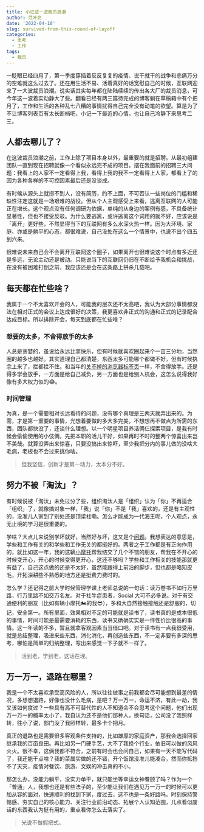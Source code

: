 ```yaml
---
title: 小记这一波裁员浪潮
author: 范叶亮
date: '2022-04-10'
slug: survived-from-this-round-of-layoff
categories:
  - 思考
  - 工作
tags:
  - 裁员
---
```


一眨眼已经四月了，第一季度穿插着反反复复的疫情、说干就干的战争和悲痛万分的空难就这么过去了。还在用生活不易、活着真好的话宽慰自己的时候，互联网迎来了一大波裁员浪潮。说实话其实每年都在陆陆续续的传出各大厂的裁员消息，可今年这一波着实动静大了些。翻看已经有两三篇待完成的博客躺在草稿箱中有个把月了，工作和生活的各种乱七八糟的事情扰得自己完全没有动笔的欲望。算是为了不让博客列表页有太长断档吧，小记一下最近的心情，也让自己冷静下来思考二三。

## 人都去哪儿了？

在这波裁员浪潮之前，工作上除了项目本身以外，最重要的就是招聘。从最初组建团队一直到现在招聘就像一个看似永远完不成的项目。摆在我面前的招聘三大问题：我看上的人家不一定看得上我，看得上我的我不一定看得上人家，都看上了的因为各种各样的不可控因素最后还是没谈成。

有时候从源头上就捞不到人，没有简历，约不上面，不可否认一些岗位的门槛和稀缺性注定这就是一场艰难的战役。但从个人主观感受上来看，逃离互联网的人可能正在增长。这个观点没有任何调研为依据，单纯的从身边的案例有感，不具备统计显著性，但也不接受反驳。为什么要逃离，或许逃离这个词用的就不好，应该说是「离开」更好些，不然显得当下的互联网有多么水深火热一样。因为大环境、家庭、亦或是躺平的心态，都很难说，自己没处在这么一个情景中，也说不出个四五到六来。

很难说未来自己会不会离开互联网这个圈子，如果离开也很难说这个时点有多近还是多远，无论主动还是被动。只能说当下的互联网仍旧在不断给予我机会和挑战，在没有被困难打倒之前，我应该还是会在这条路上拼杀几载吧。

## 每天都在忙些啥？

我属于一个不太喜欢开会的人，可能我的层次还不太高吧，我认为大部分事情都没法在相对正式的会议上达成很好的决策，我更喜欢非正式的沟通和正式的记录配合达成目标。所以排除开会，每天到底都在忙些啥？

### 想要的太多，不舍得放手的太多

人总是贪婪的，虽说给永远比拿快乐，但有时候就喜欢圈起来个一亩三分地，当然圈的越多也越好。其实道理自己都清楚，东西太多可能哪个都做不好，但有时候执念上来了，拦都拦不住。和当年的[关不掉的浏览器标签页](/cn/2019/03/browser-tabs-you-do-not-close/)一样，不舍得放手。还是得多学会放手，一方面是给自己减负，另一方面也是给别人机会，这怎么说得我好像有多大权力似的😂。

### 时间管理

为真，是一个需要相对长远看待的问题，没有哪个真理是三两天就弄出来的。为需，才是第一重要的事情，光想着要做的多大多完美，不想想再不做点为所需的东西，团队都快没了，还谈什么理想。以一个明星项目养活俩仨探索项目，是我有时候会偷偷使用的小伎俩，先把本职的活儿干好，如果再时不时的整两个惊喜出来岂不美哉。就算没弄出来惊喜，只要没搞出来惊吓，至少我把分内的事儿做的没啥大毛病，老板也不会过来挑你啥。

> 但我坚信，创新才是第一动力，太本分不好。

## 努力不被「淘汰」？

有时候说被「淘汰」未免过分了些，组织淘汰人是「组织」认为「你」不再适合「组织」了，就像搞对象一样，「我」说「你」不是「我」喜欢的，还是有主观性的，没准儿人家到了别处还是顶梁柱嘞。怎么才能成为一代海王呢，个人观点，永无止境的学习是很重要的。

学啥？大点儿来说别学坏就好，当然好与坏，这又是个[问题](/cn/2018/06/play-safe-smart-choice-and-yuppie/)。我想表达的意思是，学些和工作有关的和学些和工作无关的都挺好的。两者之于工作都是有正向作用的，就比如这一年，我的这辆[小摩托](/motorcycle/)帮我结交了几个不错的朋友，帮我在不开心的时候变开心，开心的时候变得更开心，这还不够吗？学些和工作相关的技能那就更有益了，自己这点做的还是不太好，虽然能跟得上前沿的脚步，但也都是略知皮毛，开拓深耕些不熟悉的地方还是挺费力费时的。

怎么学？还记得之前大学时候管理学课上老师总说的一句话：读万卷书不如行万里路，行万里路不如交万名友。对于社牛症患者，Social 大可不必多说。对于有交通便利的朋友（比如有辆小摩托🏍的我😎），多和大自然接触接触还是舒服的，切记，安全第一。所有里面，效果相对不足的可能就是读书了，读书真的是成本很低的事情，时间可能是最需要消耗的东西，读书又确确实实是一件性价比很高的事情。这一年读的不多，暂且就拿客观因素当当借口吧。对于读书有一点我很受用，就是总结整理，吸进来些东西，消化消化，再创造些东西，不一定非要有多深的思考，哪怕是简单的归纳整理，写出来感觉一下子就不一样了。

> 活到老，学到老，这话在理。

## 万一万一，退路在哪里？

我是一个不太喜欢承受高风险的人，所以往往做事之前我都会尽可能想到最差的情况，多想想退路，好像也没什么毛病，是吧？万一万一，命运不济，有此一劫，我又该如何度过？一些具有高不可替代性的人不知道会不会思考这个问题，他们出现万一万一的概率太小了，我自认为还不是他们那种人，换句话，公司没了我照样转，往小了说，部门没了我照样转，最多卡个把月。

真正的退路也是需要很多客观条件支持的，比如雄厚的家庭资产，那我会选择回家继承我的百亩良田。再比如另一门硬手艺，大不了我换个行业，依旧可以做的风风火火。很不幸，这俩我都不符合，之前有时会也会问自己，如果有一天不能写代码了，我还能干点啥？我的菜属实做的还不错，开个饭馆没准儿能凑合，然而你抵挡不了天灾，疫情对餐饮、旅游、文娱的冲击真的不小。

那怎么办，没能力躺平，没实力单干，就只能坐等幸运女神眷顾了吗？作为一个「普通」人，我想也还是有些法子的，至少能让我们在遇见万一万一的时候可以更加从容的面对，快速顺利的找到下家，度过去，这不也是一条好路吗。时刻保持警惕感、夯实自己的核心能力、关注行业前沿动态、拓展个人认知范围，几点看似废话的东西我认为挺有用的，重点看你怎么去落实了。

> 光说不做假把式。
